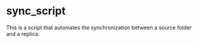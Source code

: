 # sync_script
This is a script that automates the synchronization between a source folder and a replica.
